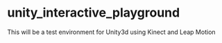 # unity_interactive_playground

This will be a test environment for Unity3d using Kinect and Leap Motion
